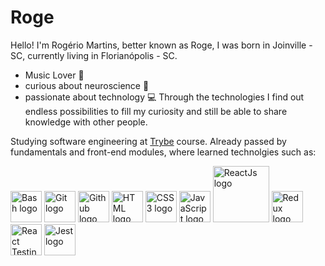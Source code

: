 # Roge

Hello! I'm Rogério Martins, better known as Roge, I was born in Joinville - SC, currently living in Florianópolis - SC.
- Music Lover :musical_note:
- curious about neuroscience :brain:
- passionate about technology :computer:
Through the technologies I find out endless possibilities to fill my curiosity and still be able to share knowledge with other people.

Studying software engineering at <a href="https://www.betrybe.com">Trybe</a> course.
Already passed by fundamentals and front-end modules, where learned technolgies such as:
<div>
    <img width="50px" src="https://upload.wikimedia.org/wikipedia/commons/thumb/2/20/Bash_Logo_black_and_white_icon_only.svg/1200px-Bash_Logo_black_and_white_icon_only.svg.png" alt="Bash logo"/>
    <img width="50px" src="https://git-scm.com/images/logos/downloads/Git-Icon-1788C.png" alt="Git logo"/>
    <img width="50px" src="https://cdn-icons-png.flaticon.com/512/25/25231.png" alt="Github logo"/>
    <img width="50px" src="https://user-images.githubusercontent.com/66702716/139485067-114e28cf-fe6a-4465-bd8c-6ce69f6993c7.png" alt="HTML logo"/>
    <img width="50px" src="https://upload.wikimedia.org/wikipedia/commons/thumb/3/3d/CSS.3.svg/1200px-CSS.3.svg.png" alt="CSS3 logo"/>
    <img width="50px" src="https://upload.wikimedia.org/wikipedia/commons/thumb/9/99/Unofficial_JavaScript_logo_2.svg/2048px-Unofficial_JavaScript_logo_2.svg.png" alt="JavaScript logo"/>
    <img width="90px" src="https://upload.wikimedia.org/wikipedia/commons/thumb/a/a7/React-icon.svg/1280px-React-icon.svg.png" alt="ReactJs logo"/>
    <img width="50px" src="https://seeklogo.com/images/R/redux-logo-9CA6836C12-seeklogo.com.png" alt="Redux logo"/>
    <img width="50px" src="https://testing-library.com/img/octopus-128x128.png" alt="React Testing Library logo"/>
    <img width="50px" src="https://seeklogo.com/images/J/jest-logo-F9901EBBF7-seeklogo.com.png" alt="Jest logo"/>
</div>
